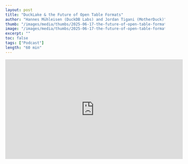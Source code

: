 ```yaml
---
layout: post
title: "DuckLake & the Future of Open Table Formats"
author: "Hannes Mühleisen (DuckDB Labs) and Jordan Tigani (MotherDuck)"
thumb: "/images/media/thumbs/2025-06-17-the-future-of-open-table-formats.png"
image: "/images/media/thumbs/2025-06-17-the-future-of-open-table-formats.png"
excerpt: ""
toc: false
tags: ["Podcast"]
length: "60 min"
---
```


<div class="video-container">
<iframe width="560" height="315" src="https://www.youtube-nocookie.com/embed/-PYLFx3FRfQ?si=oFJCkuTxGc9MTwy-" title="YouTube video player" frameborder="0" allow="accelerometer; autoplay; clipboard-write; encrypted-media; gyroscope; picture-in-picture; web-share" referrerpolicy="strict-origin-when-cross-origin" allowfullscreen></iframe>
</div>
